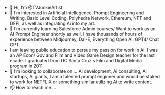 - 👋 Hi, I’m @TVJunkieArtist
- 👀 I’m interested in Artificial Intellegence, Prompt Engineering and Writing, Basic Level Coding, Polyhedra Network, Ethereum, NFT and DEFI, as well as integrating Ai into my art. 
- 🌱 I’m currently learning Salesforce Admin courses/ Want to work as an AI Prompt Engineer shortly as well. I have thousands of hours of experience between Midjourney, Dal-E, Everything Open Ai, GPT4/ Chat GPT.
- I am leaving public education to persue my passion for work in Ai. I was an AP Econ/ Gov and Film and Video Game Design teacher for the last ecade. I graduated from UC Santa Cruz's Film and Digital Media program in 2011. 
- 💞️ I’m looking to collaborate on ... Ai development, Ai consulting, Ai startups, Ai giants, I am a talented prompt engineer and would be stoked to work for NETFLIX or something similar utilizing Ai to write content. 
- 📫 How to reach me ...

<!---
TVJunkieArtist/TVJunkieArtist is a ✨ special ✨ repository because its `README.md` (this file) appears on your GitHub profile.
You can click the Preview link to take a look at your changes.
--->
